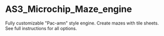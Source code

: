 # AS3_Microchip_Maze_engine
Fully customizable "Pac-amn" style engine. Create mazes with tile sheets. See full instructions for all options.  
